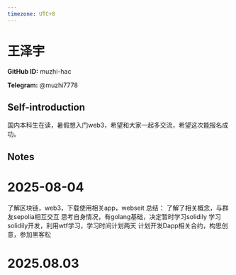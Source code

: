 ```yaml
---
timezone: UTC+8
---
```


# 王泽宇

**GitHub ID:** muzhi-hac

**Telegram:** @muzhi7778

## Self-introduction

国内本科生在读，暑假想入门web3，希望和大家一起多交流，希望这次能报名成功。

## Notes

<!-- Content_START -->
# 2025-08-04

了解区块链，web3，下载使用相关app，webseit
总结：
了解了相关概念，与群友sepolia相互交互
思考自身情况，有golang基础，决定暂时学习solidily
学习solidily开发，利用wtf学习，学习时间计划两天 
计划开发Dapp相关合约，构思创意，参加黑客松


# 2025.08.03


<!-- Content_END -->
